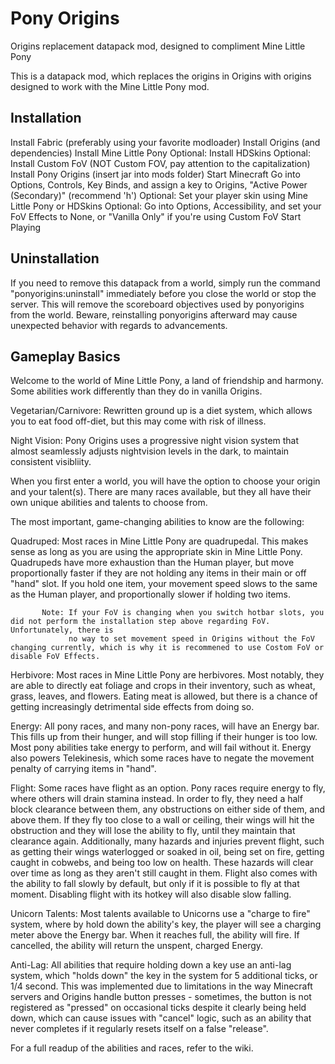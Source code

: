 # Pony Origins

Origins replacement datapack mod, designed to compliment Mine Little Pony

This is a datapack mod, which replaces the origins in Origins with origins designed to work with the Mine Little Pony mod.

## Installation

Install Fabric (preferably using your favorite modloader)
Install Origins (and dependencies)
Install Mine Little Pony
Optional: Install HDSkins
Optional: Install Custom FoV (NOT Custom FOV, pay attention to the capitalization)
Install Pony Origins (insert jar into mods folder)
Start Minecraft
Go into Options, Controls, Key Binds, and assign a key to Origins, "Active Power (Secondary)" (recommend 'h')
Optional: Set your player skin using Mine Little Pony or HDSkins
Optional: Go into Options, Accessibility, and set your FoV Effects to None, or "Vanilla Only" if you're using Custom FoV
Start Playing

## Uninstallation

If you need to remove this datapack from a world, simply run the command "ponyorigins:uninstall" immediately before you close the world or stop the server.
This will remove the scoreboard objectives used by ponyorigins from the world. Beware, reinstalling ponyorigins afterward may cause unexpected behavior with regards to advancements.

## Gameplay Basics

Welcome to the world of Mine Little Pony, a land of friendship and harmony. Some abilities work differently than they do in vanilla Origins.

Vegetarian/Carnivore: Rewritten ground up is a diet system, which allows you to eat food off-diet, but this may come with risk of illness.

Night Vision: Pony Origins uses a progressive night vision system that almost seamlessly adjusts nightvision levels in the dark, to maintain consistent visibliity.

When you first enter a world, you will have the option to choose your origin and your talent(s). There are many races available, but they all have their own unique abilities and talents to choose from.

The most important, game-changing abilities to know are the following:

Quadruped: Most races in Mine Little Pony are quadrupedal. This makes sense as long as you are using the appropriate skin in Mine Little Pony.
           Quadrupeds have more exhaustion than the Human player, but move proportionally faster if they are not holding any items in their main or off "hand" slot.
           If you hold one item, your movement speed slows to the same as the Human player, and proportionally slower if holding two items.

           Note: If your FoV is changing when you switch hotbar slots, you did not perform the installation step above regarding FoV. Unfortunately, there is 
                 no way to set movement speed in Origins without the FoV changing currently, which is why it is recommened to use Costom FoV or disable FoV Effects.

Herbivore: Most races in Mine Little Pony are herbivores. Most notably, they are able to directly eat foliage and crops in their inventory, such as wheat, grass, 
           leaves, and flowers. Eating meat is allowed, but there is a chance of getting increasingly detrimental side effects from doing so.

Energy: All pony races, and many non-pony races, will have an Energy bar. This fills up from their hunger, and will stop filling if their hunger is too low. Most 
        pony abilities take energy to perform, and will fail without it. Energy also powers Telekinesis, which some races have to negate the movement penalty
        of carrying items in "hand".

Flight: Some races have flight as an option. Pony races require energy to fly, where others will drain stamina instead. In order to fly, they need a half block
        clearance between them, any obstructions on either side of them, and above them. If they fly too close to a wall or ceiling, their wings will hit the
        obstruction and they will lose the ability to fly, until they maintain that clearance again. Additionally, many hazards and injuries prevent flight, such as
        getting their wings waterlogged or soaked in oil, being set on fire, getting caught in cobwebs, and being too low on health. These hazards will clear
        over time as long as they aren't still caught in them. Flight also comes with the ability to fall slowly by default, but only if it is possible to fly at
        that moment. Disabling flight with its hotkey will also disable slow falling.

Unicorn Talents: Most talents available to Unicorns use a "charge to fire" system, where by hold down the ability's key, the player will see a charging meter above
                 the Energy bar. When it reaches full, the ability will fire. If cancelled, the ability will return the unspent, charged Energy.

Anti-Lag: All abilities that require holding down a key use an anti-lag system, which "holds down" the key in the system for 5 additional ticks, or 1/4 second.
          This was implemented due to limitations in the way Minecraft servers and Origins handle button presses - sometimes, the button is not registered as 
          "pressed" on occasional ticks despite it clearly being held down, which can cause issues with "cancel" logic, such as an ability that never completes if 
          it regularly resets itself on a false "release".

For a full readup of the abilities and races, refer to the wiki.
